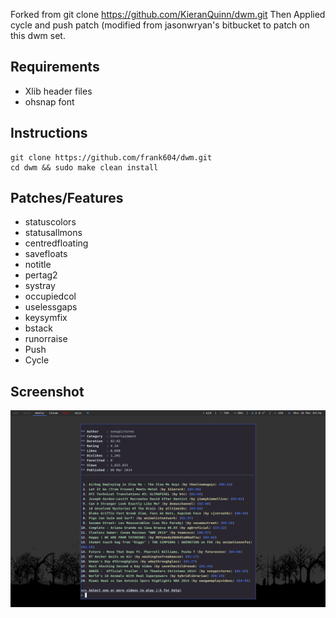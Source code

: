 Forked from git clone https://github.com/KieranQuinn/dwm.git
Then Applied cycle and push patch (modified from jasonwryan's 
bitbucket to patch on this dwm set.

Requirements
------------
* Xlib header files
* ohsnap font

Instructions
------------

    git clone https://github.com/frank604/dwm.git
    cd dwm && sudo make clean install
    
    
Patches/Features
----------------
* statuscolors
* statusallmons
* centredfloating
* savefloats
* notitle
* pertag2
* systray
* occupiedcol
* uselessgaps
* keysymfix
* bstack
* runorraise
* Push
* Cycle

    
    
Screenshot
----------

![Screenshot](screenshot.png "current dwm")
